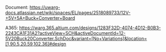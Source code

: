Document: https://uwarg-docs.atlassian.net/wiki/spaces/EL/pages/2518089733/12V-+5V+5A+Buck+Converter+Board

A365: https://warg.365.altium.com/designs/1283F32D-4074-4D12-B0B3-2243CA1F31A2?activeView=SCH&activeDocumentId=12-5V20Buck20Converter.SchDoc&variant=[No+Variations]&location=[1,90.5,20.59,102.36]#design 
